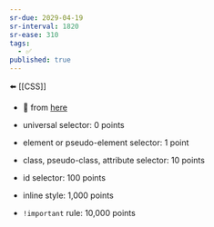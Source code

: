 ```yaml
---
sr-due: 2029-04-19
sr-interval: 1820
sr-ease: 310
tags:
  - ✅
published: true
---
```

⬅️ [[CSS]]

- 🔗 from [here](https://web.dev/learn/css/specificity/)

- universal selector: 0 points
- element or pseudo-element selector: 1 point
- class, pseudo-class, attribute selector: 10 points
- id selector: 100 points
- inline style: 1,000 points
- `!important` rule: 10,000 points
